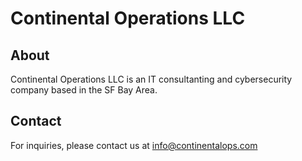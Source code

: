 # Continental Operations LLC

## About
Continental Operations LLC is an IT consultanting and cybersecurity company based in the SF Bay Area.


## Contact
For inquiries, please contact us at info@continentalops.com

